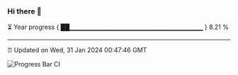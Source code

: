 ### Hi there 👋

⏳ Year progress { ██▁▁▁▁▁▁▁▁▁▁▁▁▁▁▁▁▁▁▁▁▁▁▁▁▁▁▁▁ } 8.21 %

---

⏰ Updated on Wed, 31 Jan 2024 00:47:46 GMT

![Progress Bar CI](https://github.com/liununu/liununu/workflows/Progress%20Bar%20CI/badge.svg)
